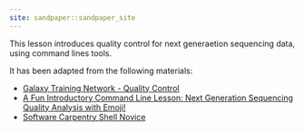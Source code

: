 ```yaml
---
site: sandpaper::sandpaper_site
---
```


This lesson introduces quality control for next generaetion sequencing data, using command lines tools. 

It has been adapted from the following materials: 

- [Galaxy Training Network - Quality Control]( https://training.galaxyproject.org/training-material/topics/sequence-analysis/tutorials/quality-control/tutorial.html#inspect-a-raw-sequence-file)
- [A Fun Introductory Command Line Lesson: Next Generation Sequencing Quality Analysis with Emoji!](https://qubeshub.org/community/groups/coursesource/publications?id=2727&tab_active=about&v=1)
- [Software Carpentry Shell Novice](https://swcarpentry.github.io/shell-novice/)

